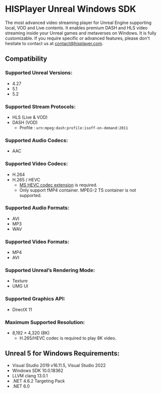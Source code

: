 # HISPlayer Unreal Windows SDK
The most advanced video streaming player for Unreal Engine supporting local, VOD and Live contents. It enables premium DASH and HLS video streaming inside your Unreal games and metaverses on Windows.
It is fully customizable. If you require specific or advanced features, please don't hesitate to contact us at [contact@hisplayer.com](mailto:contact@hisplayer.com).


## Compatibility
### Supported Unreal Versions: 
* 4.27
* 5.1
* 5.2

### Supported Stream Protocols: 
* HLS (Live & VOD)
* DASH (VOD)
  * Profile : `urn:mpeg:dash:profile:isoff-on-demand:2011`

### Supported Audio Codecs:
 * AAC

### Supported Video Codecs:
 * H.264
 * H.265 / HEVC
   * [MS HEVC codec extension](https://apps.microsoft.com/store/detail/hevc-video-extensions/9NMZLZ57R3T7) is required.
   * Only support fMP4 container. MPEG-2 TS container is not supported.

### Supported Audio Formats:
 * AVI
 * MP3
 * WAV

### Supported Video Formats:
* MP4
* AVI

### Supported Unreal’s Rendering Mode: 
* Texture
* UMG UI

### Supported Graphics API:
* DirectX 11

### Maximum Supported Resolution:
 * 8,192 × 4,320 (8K)
   * H.265/HEVC codec is required to play 8K video.

## Unreal 5 for Windows Requirements:
* Visual Studio 2019 v16.11.5, Visual Studio 2022
* Windows SDK 10.0.18362
* LLVM clang 13.0.1
* .NET 4.6.2 Targeting Pack
* .NET 6.0
